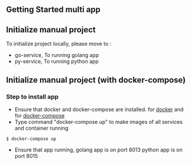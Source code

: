## Getting Started multi app


## Initialize manual project

To initialize project locally, please move to :
- go-service, To running golang app
- py-service, To running python app

## Initialize manual project (with docker-compose)

### Step to install app 
* Ensure that docker and docker-compose are installed. for [docker](https://docs.docker.com/engine/install/) and for [docker-compose](https://docs.docker.com/compose/install/)
* Type command "docker-compose up" to make images of all services and container running

```
$ docker-compose up
```
* Ensure that app running, 
golang app is on port 8013
python app is on port 8015